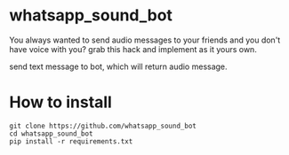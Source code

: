 # whatsapp_sound_bot

You always wanted to send audio messages to your friends and you don't have voice with you? grab this hack and implement as it yours own.

send text message to bot, which will return audio message.

# How to install
```
git clone https://github.com/whatsapp_sound_bot
cd whatsapp_sound_bot
pip install -r requirements.txt


